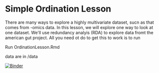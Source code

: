 # Simple Ordination Lesson
There are many ways to explore a highly multivariate dataset, sucn as that comes from -omics data.
In this lesson, we will explore one way to look at one dataset. We'll use redundancy analyis (RDA)
to explore data fromt the american gut project. All you need ot do to get this to work is to run

Run OrdinationLesson.Rmd

data are in /data

[![Binder](https://mybinder.org/badge_logo.svg)](
https://mybinder.org/v2/gh/cramjaco/simpleordinationlesson/HEAD?urlpath=rstudio
)

